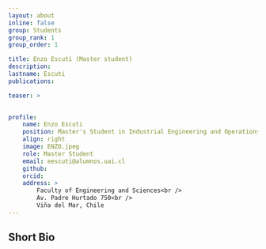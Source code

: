 ```yaml
---
layout: about
inline: false
group: Students
group_rank: 1
group_order: 1

title: Enzo Escuti (Master student)
description: 
lastname: Escuti
publications: 

teaser: >
   

profile:
    name: Enzo Escuti 
    position: Master's Student in Industrial Engineering and Operations Research    
    align: right
    image: ENZO.jpeg
    role: Master Student
    email: eescuti@alumnos.uai.cl
    github: 
    orcid: 
    address: >
        Faculty of Engineering and Sciences<br />
        Av. Padre Hurtado 750<br />        
        Viña del Mar, Chile
---
```



## Short Bio

